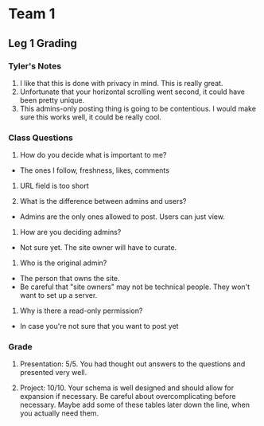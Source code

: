 # Team 1

## Leg 1 Grading

### Tyler's Notes

1. I like that this is done with privacy in mind. This is really great.
1. Unfortunate that your horizontal scrolling went second, it could have been pretty unique.
1. This admins-only posting thing is going to be contentious. I would make sure this works well, it could be really cool.

### Class Questions

1. How do you decide what is important to me?
  * The ones I follow, freshness, likes, comments

1. URL field is too short

1. What is the difference between admins and users?
  * Admins are the only ones allowed to post. Users can just view.

1. How are you deciding admins?
  * Not sure yet. The site owner will have to curate.

1. Who is the original admin?
  * The person that owns the site. 
  * Be careful that "site owners" may not be technical people. They won't want to set up a server.

1. Why is there a read-only permission?
  * In case you're not sure that you want to post yet

### Grade

1. Presentation: 5/5. You had thought out answers to the questions and presented very well.

1. Project: 10/10. Your schema is well designed and should allow for expansion if necessary. Be careful about overcomplicating before necessary. Maybe add some of these tables later down the line, when you actually need them. 

